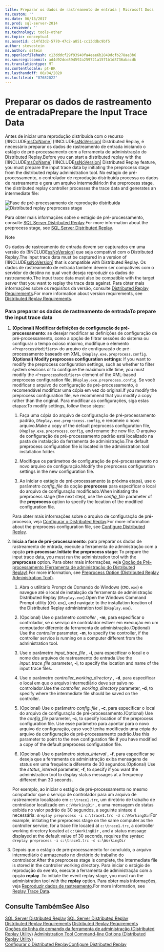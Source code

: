 ```yaml
---
title: Preparar os dados de rastreamento de entrada | Microsoft Docs
ms.custom: ''
ms.date: 06/13/2017
ms.prod: sql-server-2014
ms.reviewer: ''
ms.technology: tools-other
ms.topic: conceptual
ms.assetid: c14fd3d2-5770-47c2-a851-cc13ddbc9bf5
author: stevestein
ms.author: sstein
ms.openlocfilehash: c13dddcf29f93940fa4eae6b2849dcfb278ae3b6
ms.sourcegitcommit: ad4d92dce894592a259721a1571b1d8736abacdb
ms.translationtype: MT
ms.contentlocale: pt-BR
ms.lasthandoff: 08/04/2020
ms.locfileid: "87682022"
---
```

# <a name="prepare-the-input-trace-data"></a><span data-ttu-id="5b880-102">Preparar os dados de rastreamento de entrada</span><span class="sxs-lookup"><span data-stu-id="5b880-102">Prepare the Input Trace Data</span></span>
  <span data-ttu-id="5b880-103">Antes de iniciar uma reprodução distribuída com o recurso [!INCLUDE[msCoName](../../includes/msconame-md.md)] [!INCLUDE[ssNoVersion](../../../includes/ssnoversion-md.md)] Distributed Replay, é necessário preparar os dados de rastreamento de entrada iniciando o estágio de pré-processamento com a ferramenta de administração do Distributed Replay.</span><span class="sxs-lookup"><span data-stu-id="5b880-103">Before you can start a distributed replay with the [!INCLUDE[msCoName](../../includes/msconame-md.md)] [!INCLUDE[ssNoVersion](../../../includes/ssnoversion-md.md)] Distributed Replay feature, you must prepare the input trace data by initiating the preprocess stage from the distributed replay administration tool.</span></span> <span data-ttu-id="5b880-104">No estágio de pré-processamento, o controlador de reprodução distribuída processa os dados de rastreamento e gera um arquivo intermediário:</span><span class="sxs-lookup"><span data-stu-id="5b880-104">In the preprocess stage, the distributed replay controller processes the trace data and generates an intermediate file:</span></span>  
  
 <span data-ttu-id="5b880-105">![Fase de pré-processamento de reprodução distribuída](../../database-engine/media/preprocess.gif "Fase de pré-processamento de reprodução distribuída")</span><span class="sxs-lookup"><span data-stu-id="5b880-105">![Distributed replay preprocess stage](../../database-engine/media/preprocess.gif "Distributed replay preprocess stage")</span></span>  
  
 <span data-ttu-id="5b880-106">Para obter mais informações sobre o estágio de pré-processamento, consulte [SQL Server Distributed Replay](sql-server-distributed-replay.md).</span><span class="sxs-lookup"><span data-stu-id="5b880-106">For more information about the preprocess stage, see [SQL Server Distributed Replay](sql-server-distributed-replay.md).</span></span>  
  
> [!NOTE]  
>  <span data-ttu-id="5b880-107">Os dados de rastreamento de entrada devem ser capturados em uma versão do [!INCLUDE[ssNoVersion](../../../includes/ssnoversion-md.md)] que seja compatível com o Distributed Replay.</span><span class="sxs-lookup"><span data-stu-id="5b880-107">The input trace data must be captured in a version of [!INCLUDE[ssNoVersion](../../../includes/ssnoversion-md.md)] that is compatible with Distributed Replay.</span></span> <span data-ttu-id="5b880-108">Os dados de rastreamento de entrada também devem ser compatíveis com o servidor de destino no qual você deseja reproduzir os dados de rastreamento.</span><span class="sxs-lookup"><span data-stu-id="5b880-108">The input trace data must also be compatible with the target server that you want to replay the trace data against.</span></span> <span data-ttu-id="5b880-109">Para obter mais informações sobre os requisitos da versão, consulte [Distributed Replay Requirements](distributed-replay-requirements.md).</span><span class="sxs-lookup"><span data-stu-id="5b880-109">For more information about version requirements, see [Distributed Replay Requirements](distributed-replay-requirements.md).</span></span>  
  
### <a name="to-prepare-the-input-trace-data"></a><span data-ttu-id="5b880-110">Para preparar os dados de rastreamento de entrada</span><span class="sxs-lookup"><span data-stu-id="5b880-110">To prepare the input trace data</span></span>  
  
1.  <span data-ttu-id="5b880-111">**(Opcional) Modificar definições de configuração de pré-processamento**: se desejar modificar as definições de configuração de pré-processamento, como a opção de filtrar sessões do sistema ou configurar o tempo ocioso máximo, modifique o elemento `<PreprocessModifiers>` do arquivo de configuração de pré-processamento baseado em XML, `DReplay.exe.preprocess.config`.</span><span class="sxs-lookup"><span data-stu-id="5b880-111">**(Optional) Modify preprocess configuration settings**: If you want to modify the preprocess configuration settings, such as whether to filter system sessions or to configure the maximum idle time, you must modify the `<PreprocessModifiers>` element of the XML-based preprocess configuration file, `DReplay.exe.preprocess.config`.</span></span> <span data-ttu-id="5b880-112">Se você modificar o arquivo de configuração de pré-processamento, é recomendável modificar uma cópia em vez do original.</span><span class="sxs-lookup"><span data-stu-id="5b880-112">If you modify the preprocess configuration file, we recommend that you modify a copy rather than the original.</span></span> <span data-ttu-id="5b880-113">Para modificar as configurações, siga estas etapas:</span><span class="sxs-lookup"><span data-stu-id="5b880-113">To modify settings, follow these steps:</span></span>  
  
    1.  <span data-ttu-id="5b880-114">Faça uma cópia do arquivo de configuração de pré-processamento padrão, `DReplay.exe.preprocess.config`, e renomeie o novo arquivo.</span><span class="sxs-lookup"><span data-stu-id="5b880-114">Make a copy of the default preprocess configuration file, `DReplay.exe.preprocess.config`, and rename the new file.</span></span> <span data-ttu-id="5b880-115">O arquivo de configuração de pré-processamento padrão está localizado na pasta de instalação da ferramenta de administração.</span><span class="sxs-lookup"><span data-stu-id="5b880-115">The default preprocess configuration file is located in the administration tool installation folder.</span></span>  
  
    2.  <span data-ttu-id="5b880-116">Modifique os parâmetros de configuração de pré-processamento no novo arquivo de configuração.</span><span class="sxs-lookup"><span data-stu-id="5b880-116">Modify the preprocess configuration settings in the new configuration file.</span></span>  
  
    3.  <span data-ttu-id="5b880-117">Ao iniciar o estágio de pré-processamento (a próxima etapa), use o parâmetro *config_file* da opção **preprocess** para especificar o local do arquivo de configuração modificado.</span><span class="sxs-lookup"><span data-stu-id="5b880-117">When initiating the preprocess stage (the next step), use the *config_file* parameter of the **preprocess** option to specify the location of the modified configuration file.</span></span>  
  
     <span data-ttu-id="5b880-118">Para obter mais informações sobre o arquivo de configuração de pré-processo, veja [Configurar o Distributed Replay](configure-distributed-replay.md).</span><span class="sxs-lookup"><span data-stu-id="5b880-118">For more information about the preprocess configuration file, see [Configure Distributed Replay](configure-distributed-replay.md).</span></span>  
  
2.  <span data-ttu-id="5b880-119">**Inicia a fase de pré-processamento**: para preparar os dados de rastreamento de entrada, execute a ferramenta de administração com a opção **pré-processar**.</span><span class="sxs-lookup"><span data-stu-id="5b880-119">**Initiate the preprocess stage**: To prepare the input trace data, you must run the administration tool with the **preprocess** option.</span></span> <span data-ttu-id="5b880-120">Para obter mais informações, veja [Opção de Pré-processamento &#40;Ferramenta de administração do Distributed Replay&#41;](preprocess-option-distributed-replay-administration-tool.md).</span><span class="sxs-lookup"><span data-stu-id="5b880-120">For more information, see [Preprocess Option &#40;Distributed Replay Administration Tool&#41;](preprocess-option-distributed-replay-administration-tool.md).</span></span>  
  
    1.  <span data-ttu-id="5b880-121">Abra o utilitário Prompt de Comando do Windows (`CMD.exe`) e navegue até o local de instalação da ferramenta de administração Distributed Replay (`DReplay.exe`).</span><span class="sxs-lookup"><span data-stu-id="5b880-121">Open the Windows Command Prompt utility (`CMD.exe`), and navigate to the installation location of the Distributed Replay administration tool (`DReplay.exe`).</span></span>  
  
    2.  <span data-ttu-id="5b880-122">(Opcional) Use o parâmetro *controller* , **-m**, para especificar o controlador, se o serviço de controlador estiver em execução em um computador diferente da ferramenta de administração.</span><span class="sxs-lookup"><span data-stu-id="5b880-122">(Optional) Use the *controller* parameter, **-m**, to specify the controller, if the controller service is running on a computer different from the administration tool.</span></span>  
  
    3.  <span data-ttu-id="5b880-123">Use o parâmetro *input_trace_file* , **-i**, para especificar o local e o nome dos arquivos de rastreamento de entrada.</span><span class="sxs-lookup"><span data-stu-id="5b880-123">Use the *input_trace_file* parameter, **-i**, to specify the location and name of the input trace files.</span></span>  
  
    4.  <span data-ttu-id="5b880-124">Use o parâmetro *controller_working_directory* , **-d**, para especificar o local em que o arquivo intermediário deve ser salvo no controlador.</span><span class="sxs-lookup"><span data-stu-id="5b880-124">Use the *controller_working_directory* parameter, **-d**, to specify where the intermediate file should be saved on the controller.</span></span>  
  
    5.  <span data-ttu-id="5b880-125">(Opcional) Use o parâmetro *config_file* , **-c**, para especificar o local do arquivo de configuração de pré-processamento.</span><span class="sxs-lookup"><span data-stu-id="5b880-125">(Optional) Use the *config_file* parameter, **-c**, to specify location of the preprocess configuration file.</span></span> <span data-ttu-id="5b880-126">Use esse parâmetro para apontar para o novo arquivo de configuração, caso você tenha modificado uma cópia do arquivo de configuração de pré-processamento padrão.</span><span class="sxs-lookup"><span data-stu-id="5b880-126">Use this parameter to point to the new configuration file if you have modified a copy of the default preprocess configuration file.</span></span>  
  
    6.  <span data-ttu-id="5b880-127">(Opcional) Use o parâmetro *status_interval* , **-f**, para especificar se deseja que a ferramenta de administração exiba mensagens de status em uma frequência diferente de 30 segundos.</span><span class="sxs-lookup"><span data-stu-id="5b880-127">(Optional) Use the *status_interval* parameter, **-f**, to specify if you want the administration tool to display status messages at a frequency different than 30 seconds.</span></span>  
  
     <span data-ttu-id="5b880-128">Por exemplo, ao iniciar o estágio de pré-processamento no mesmo computador que o serviço de controlador para um arquivo de rastreamento localizado em `c:\trace1.trc`, um diretório de trabalho de controlador localizado em `c:\WorkingDir` , e uma mensagem de status exibida no valor padrão de 30 segundos, a seguinte sintaxe é necessária: `dreplay preprocess -i c:\trace1.trc -d c:\WorkingDir`</span><span class="sxs-lookup"><span data-stu-id="5b880-128">For example, initiating the preprocess stage on the same computer as the controller service, for a trace file located at `c:\trace1.trc`, a controller working directory located at `c:\WorkingDir` , and a status message displayed at the default value of 30 seconds, requires the syntax: `dreplay preprocess -i c:\trace1.trc -d c:\WorkingDir`</span></span>  
  
3.  <span data-ttu-id="5b880-129">Depois que o estágio de pré-processamento for concluído, o arquivo intermediário é armazenado no diretório de trabalho do controlador.</span><span class="sxs-lookup"><span data-stu-id="5b880-129">After the preprocess stage is complete, the intermediate file is stored in the controller working directory.</span></span> <span data-ttu-id="5b880-130">Para iniciar o estágio de reprodução do evento, execute a ferramenta de administração com a opção **replay** .</span><span class="sxs-lookup"><span data-stu-id="5b880-130">To initiate the event replay stage, you must run the administration tool with the **replay** option.</span></span> <span data-ttu-id="5b880-131">Para obter mais informações, veja [Reproduzir dados de rastreamento](replay-trace-data.md).</span><span class="sxs-lookup"><span data-stu-id="5b880-131">For more information, see [Replay Trace Data](replay-trace-data.md).</span></span>  
  
## <a name="see-also"></a><span data-ttu-id="5b880-132">Consulte Também</span><span class="sxs-lookup"><span data-stu-id="5b880-132">See Also</span></span>  
 <span data-ttu-id="5b880-133">[SQL Server Distributed Replay](sql-server-distributed-replay.md) </span><span class="sxs-lookup"><span data-stu-id="5b880-133">[SQL Server Distributed Replay](sql-server-distributed-replay.md) </span></span>  
 <span data-ttu-id="5b880-134">[Distributed Replay Requirements](distributed-replay-requirements.md) </span><span class="sxs-lookup"><span data-stu-id="5b880-134">[Distributed Replay Requirements](distributed-replay-requirements.md) </span></span>  
 <span data-ttu-id="5b880-135">[Opções de linha de comando da ferramenta de administração &#40;Distributed Replay Utility&#41;](administration-tool-command-line-options-distributed-replay-utility.md) </span><span class="sxs-lookup"><span data-stu-id="5b880-135">[Administration Tool Command-line Options &#40;Distributed Replay Utility&#41;](administration-tool-command-line-options-distributed-replay-utility.md) </span></span>  
 [<span data-ttu-id="5b880-136">Configurar o Distributed Replay</span><span class="sxs-lookup"><span data-stu-id="5b880-136">Configure Distributed Replay</span></span>](configure-distributed-replay.md)  
  
  

